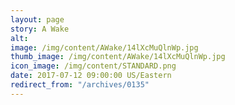 ```yaml
---
layout: page
story: A Wake
alt:
image: /img/content/AWake/14lXcMuQlnWp.jpg
thumb_image: /img/content/AWake/14lXcMuQlnWp.jpg
icon_image: /img/content/STANDARD.png
date: 2017-07-12 09:00:00 US/Eastern
redirect_from: "/archives/0135"
---
```

